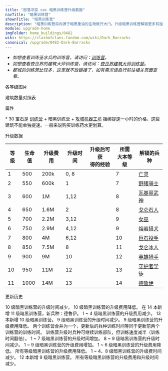 ```yaml
---
title: "部落冲突 coc 暗黑训练营升级数据"
navTitle: "暗黑训练营"
shownTitle: "暗黑训练营"
description: "暗黑训练营将向源于暗黑重油的生物敞开大门。升级暗黑训练营解锁更多有独特战斗力的部队。"
module: upgrade-home
imgFolder: home_buildings/0482
wiki: https://clashofclans.fandom.com/wiki/Dark_Barracks
canonical: /upgrade/0482-Dark-Barracks
---
```


- *如想查看训练圣水兵的训练营，请访问：[训练营](/upgrade/0481-Barracks)。*
- *如想查看夜世界的建筑大师训练营，请访问：[夜世界建筑大师训练营](/upgrade/1280-Builder-Barracks)。*
- *都城的训练营比较多，这里就不放链接了，如有需求请自行前往相关页面查看。*

<UnitInfo :folder="$frontmatter.imgFolder" imgSrc="Dark_Barracks10.png" :imgAlt="$frontmatter.navTitle" :description="$frontmatter.description" :isSmallImg="true" />

<SmallTitle>各等级图片</SmallTitle>

<Panel>
    <UnitImgGroup title="暗黑训练营" :folder="$frontmatter.imgFolder">
        <UnitImg imgTitle="1 级" imgSrc="Dark_Barracks1.png" />
        <UnitImg imgTitle="2 级" imgSrc="Dark_Barracks2.png" />
        <UnitImg imgTitle="3 级" imgSrc="Dark_Barracks3.png" />
        <UnitImg imgTitle="4 级" imgSrc="Dark_Barracks4.png" />
        <UnitImg imgTitle="5 级" imgSrc="Dark_Barracks5.png" />
        <UnitImg imgTitle="6 级" imgSrc="Dark_Barracks6.png" />
        <UnitImg imgTitle="7 级" imgSrc="Dark_Barracks7.png" />
        <UnitImg imgTitle="8 级" imgSrc="Dark_Barracks8.png" />
        <UnitImg imgTitle="9 级" imgSrc="Dark_Barracks9.png" />
        <UnitImg imgTitle="10 级" imgSrc="Dark_Barracks10.png" />
        <UnitImg imgTitle="11 级" imgSrc="Dark_Barracks11.png" />
    </UnitImgGroup>
</Panel>

<SmallTitle>建筑数量对照表</SmallTitle>

<BuildingNum>
    <BuildingNumRow title="大本等级" num="1 - 6, 7 -16" />
    <BuildingNumRow title="建筑数量" num="    0,     1" />
</BuildingNum>

<SmallTitle>属性</SmallTitle>

<UnitProperties>
    <UnitProperty pKey="占地面积" pValue="3×3" />
    <UnitProperty pKey="判定面积" pValue="2×2" :isJudgeSquare="true" />
    <UnitProperty pKey="提速所需宝石数" pValue="30<sup>*</sup>" />
</UnitProperties>

\* 30 宝石是 [训练营](/upgrade/0481-Barracks) + 暗黑训练营 + [攻城机器工坊](/upgrade/0486-Workshop) 捆绑提速一小时的价格，这些建筑不能单独提速。一般来说购买训练药水更划算。

<SmallTitle>升级数据</SmallTitle>

<script setup>
const tableExtraInfo = [
    {
        "column": 2,
        "type": "cost",
        "gpClass": "building",
        "icon": "Elixir"
    },
    {
        "column": 3,
        "type": "time",
        "gpClass": "building"
    },
    {
        "column": 4,
        "type": "exp",
        "icon": "Exp"
    }
];
</script>

<UnitTable :tableExtraInfo="tableExtraInfo">

| 等级 | 生命值 | 升级费用 | 升级时间 | 升级后可获<br>得的经验 | 所需<br>大本等级 | 解锁的兵种 |
| ---- |  ---- |   ----  |    ---   |          ---         |       ---       |    ---    |
|    1 |   500 |   200k  |   0, 8   |                      |         7       |<a href="/upgrade/0080-Minion">亡灵</a>|
|    2 |   550 |   600k  |   1      |                      |         7       |<a href="/upgrade/0081-Hog-Rider">野猪骑士</a>|
|    3 |   600 |     1M  |   1,12   |                      |         8       |<a href="/upgrade/0082-Valkyrie">瓦基丽武神</a>|
|    4 |   650 |   1.6M  |   2      |                      |         8       |<a href="/upgrade/0083-Golem">戈仑石人</a>|
|    5 |   700 |   2.2M  |   3,12   |                      |         9       |<a href="/upgrade/0084-Witch">女巫</a>|
|    6 |   750 |   2.9M  |   4,12   |                      |         9       |<a href="/upgrade/0085-Lava-Hound">熔岩猎犬</a>|
|    7 |   800 |     4M  |   6,12   |                      |        10       |<a href="/upgrade/0086-Bowler">巨石投手</a>|
|    8 |   850 |   7.5M  |   8      |                      |        11       |<a href="/upgrade/0087-Ice-Golem">戈仑冰人</a>|
|    9 |   900 |     9M  |  10      |                      |        12       |<a href="/upgrade/0088-Headhunter">英雄猎手</a>|
|   10 |   950 |    11M  |  12      |                      |        13       |<a href="/upgrade/0089-Apprentice-Warden">守护者学徒</a>|
|   11 |  1000 |    14M  |  13      |                      |        14       |<a href="/upgrade/008a-Druid">德鲁伊</a>|
</UnitTable>

<SmallTitle>更新历史</SmallTitle>

<Timeline>
    <TimelineItem date="2024/06/18">
        <TimelineRow>10 级暗黑训练营的升级时间减少。</TimelineRow>
        <TimelineRow>10 级暗黑训练营的升级费用降低。</TimelineRow>
        <TimelineRow>在 14 本新增 11 级暗黑训练营，新兵种：德鲁伊。</TimelineRow>
    </TimelineItem>
    <TimelineItem date="2023/12/12">
        <TimelineRow>1 ~ 4 级暗黑训练营的升级费用减少。</TimelineRow>
    </TimelineItem>
    <TimelineItem date="2023/06/12">  
        <TimelineRow>13 本新增 10 级暗黑训练营。</TimelineRow>
        <TimelineRow>9 级暗黑训练营的升级时间减少。</TimelineRow>
        <TimelineRow>9 级暗黑训练营的升级费用降低。</TimelineRow>       
    </TimelineItem>
    <TimelineItem date="2022/10/10">
        <TimelineRow>两个训练营合并为一个，更新后的兵种训练时间等同于更新前两个训练营的训练时间。</TimelineRow>
        <TimelineRow>训练营升级时兵种可继续训练部队，但训练速度减半（训练时间翻倍）。</TimelineRow>
        <TimelineRow>1 ~ 7 级暗黑训练营的升级时间增加。</TimelineRow>
        <TimelineRow>8 ~ 9 级暗黑训练营的升级时间减少。</TimelineRow>
        <TimelineRow>1 ~ 9 级暗黑训练营的升级费用增加。</TimelineRow>
    </TimelineItem>
    <TimelineItem date="2021/12/09">
        <TimelineRow>1 ~ 6 级暗黑训练营的升级费用降低。</TimelineRow>
    </TimelineItem>
    <TimelineItem date="2021/04/12">
        <TimelineRow>所有等级暗黑训练营的升级费用降低。</TimelineRow>
        <TimelineRow>1 ~ 4、8 级暗黑训练营的升级费时间减少。</TimelineRow>
    </TimelineItem>
     <TimelineItem date="2020/06/22">
        <TimelineRow>12 本新增 9 级暗黑训练营。</TimelineRow>
    </TimelineItem>   
        <TimelineItem date="2019/04/02">
        <TimelineRow>所有等级暗黑训练营的升级费用和升级时间减少。</TimelineRow>
    </TimelineItem>
    <TimelineItem :historyBottom="true" />
</Timeline>